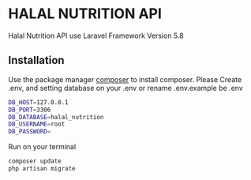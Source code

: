 # HALAL NUTRITION API

Halal Nutrition API use Laravel Framework Version 5.8

## Installation

Use the package manager [composer](https://getcomposer.org/download/) to install composer.
Please Create .env, and setting database on your .env or rename .env.example be .env
```bash
DB_HOST=127.0.0.1
DB_PORT=3306
DB_DATABASE=halal_nutrition
DB_USERNAME=root
DB_PASSWORD=
```
Run on your terminal
```bash
composer update
php artisan migrate
```